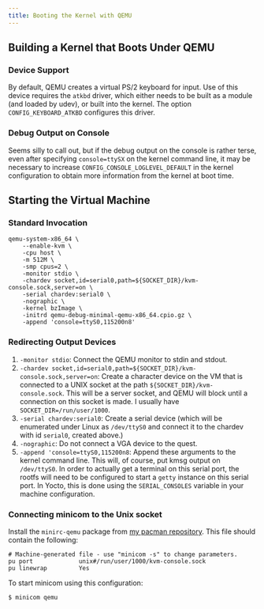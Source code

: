 ```yaml
---
title: Booting the Kernel with QEMU
---
```


## Building a Kernel that Boots Under QEMU

### Device Support

By default, QEMU creates a virtual PS/2 keyboard for input. Use of this device
requires the `atkbd` driver, which either needs to be built as a module (and loaded
by udev), or built into the kernel. The option `CONFIG_KEYBOARD_ATKBD` configures this
driver.

### Debug Output on Console

Seems silly to call out, but if the debug output on the console is rather terse, even
after specifying `console=ttySX` on the kernel command line, it may be necessary to
increase `CONFIG_CONSOLE_LOGLEVEL_DEFAULT` in the kernel configuration to obtain more
information from the kernel at boot time.

## Starting the Virtual Machine

### Standard Invocation

```
qemu-system-x86_64 \
    --enable-kvm \
    -cpu host \
    -m 512M \
    -smp cpus=2 \
    -monitor stdio \
    -chardev socket,id=serial0,path=${SOCKET_DIR}/kvm-console.sock,server=on \
    -serial chardev:serial0 \
    -nographic \
    -kernel bzImage \
    -initrd qemu-debug-minimal-qemu-x86_64.cpio.gz \
    -append 'console=ttyS0,115200n8'
```

### Redirecting Output Devices

1. `-monitor stdio`: Connect the QEMU monitor to stdin and stdout.
2. `-chardev socket,id=serial0,path=${SOCKET_DIR}/kvm-console.sock,server=on`:
   Create a character device on the VM that is connected to a UNIX socket at the path
   `${SOCKET_DIR}/kvm-console.sock`. This will be a server socket, and QEMU will block
   until a connection on this socket is made. I usually have
   `SOCKET_DIR=/run/user/1000`.
3. `-serial chardev:serial0`: Create a serial device (which will be enumerated under
   Linux as `/dev/ttyS0` and connect it to the chardev with id `serial0`, created
   above.)
4. `-nographic`: Do not connect a VGA device to the quest.
5. `-append 'console=ttyS0,115200n8`: Append these arguments to the kernel command
   line. This will, of course, put kmsg output on `/dev/ttyS0`. In order to actually
   get a terminal on this serial port, the rootfs will need to be configured to start
   a `getty` instance on this serial port. In Yocto, this is done using the
   `SERIAL_CONSOLES` variable in your machine configuration.

### Connecting minicom to the Unix socket

Install the `minirc-qemu` package from [my pacman repository][1]. This file should
contain the following:

```title="/etc/minirc.qemu"
# Machine-generated file - use "minicom -s" to change parameters.
pu port             unix#/run/user/1000/kvm-console.sock
pu linewrap         Yes
```

To start minicom using this configuration:

```shell-session
$ minicom qemu
```

[1]: https://github.com/AmateurECE/pacman
